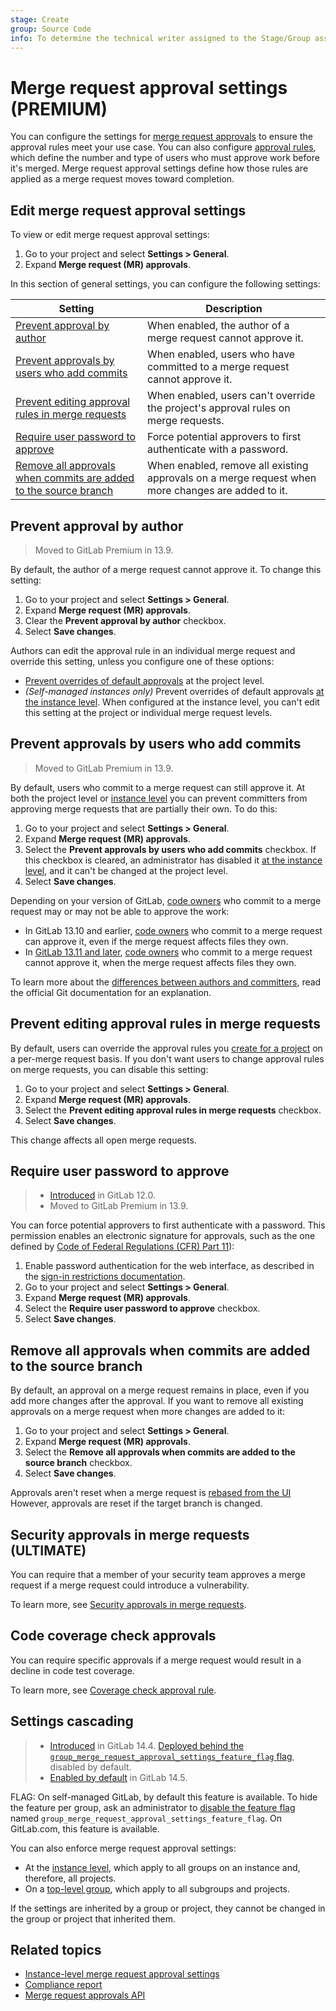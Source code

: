 ```yaml
---
stage: Create
group: Source Code
info: To determine the technical writer assigned to the Stage/Group associated with this page, see https://about.gitlab.com/handbook/engineering/ux/technical-writing/#assignments
---
```


# Merge request approval settings **(PREMIUM)**

You can configure the settings for [merge request approvals](index.md) to
ensure the approval rules meet your use case. You can also configure
[approval rules](rules.md), which define the number and type of users who must
approve work before it's merged. Merge request approval settings define how
those rules are applied as a merge request moves toward completion.

## Edit merge request approval settings

To view or edit merge request approval settings:

1. Go to your project and select **Settings > General**.
1. Expand **Merge request (MR) approvals**.

In this section of general settings, you can configure the following settings:

| Setting | Description |
| ------ | ------ |
| [Prevent approval by author](#prevent-approval-by-author)  | When enabled, the author of a merge request cannot approve it. |
| [Prevent approvals by users who add commits](#prevent-approvals-by-users-who-add-commits) | When enabled, users who have committed to a merge request cannot approve it. |
| [Prevent editing approval rules in merge requests](#prevent-editing-approval-rules-in-merge-requests) | When enabled, users can't override the project's approval rules on merge requests.  |
| [Require user password to approve](#require-user-password-to-approve) | Force potential approvers to first authenticate with a password. |
| [Remove all approvals when commits are added to the source branch](#remove-all-approvals-when-commits-are-added-to-the-source-branch) | When enabled, remove all existing approvals on a merge request when more changes are added to it. |

## Prevent approval by author

> Moved to GitLab Premium in 13.9.

By default, the author of a merge request cannot approve it. To change this setting:

1. Go to your project and select **Settings > General**.
1. Expand **Merge request (MR) approvals**.
1. Clear the **Prevent approval by author** checkbox.
1. Select **Save changes**.

Authors can edit the approval rule in an individual merge request and override
this setting, unless you configure one of these options:

- [Prevent overrides of default approvals](#prevent-editing-approval-rules-in-merge-requests) at
  the project level.
- *(Self-managed instances only)* Prevent overrides of default approvals
  [at the instance level](../../../admin_area/merge_requests_approvals.md). When configured
  at the instance level, you can't edit this setting at the project or individual
  merge request levels.

## Prevent approvals by users who add commits

> Moved to GitLab Premium in 13.9.

By default, users who commit to a merge request can still approve it. At both
the project level or [instance level](../../../admin_area/merge_requests_approvals.md)
you can prevent committers from approving merge requests that are partially
their own. To do this:

1. Go to your project and select **Settings > General**.
1. Expand **Merge request (MR) approvals**.
1. Select the **Prevent approvals by users who add commits** checkbox.
   If this checkbox is cleared, an administrator has disabled it
   [at the instance level](../../../admin_area/merge_requests_approvals.md), and
   it can't be changed at the project level.
1. Select **Save changes**.

Depending on your version of GitLab, [code owners](../../code_owners.md) who commit
to a merge request may or may not be able to approve the work:

- In GitLab 13.10 and earlier, [code owners](../../code_owners.md) who commit
  to a merge request can approve it, even if the merge request affects files they own.
- In [GitLab 13.11 and later](https://gitlab.com/gitlab-org/gitlab/-/issues/331548),
  [code owners](../../code_owners.md) who commit
  to a merge request cannot approve it, when the merge request affects files they own.

To learn more about the [differences between authors and committers](https://git-scm.com/book/en/v2/Git-Basics-Viewing-the-Commit-History),
read the official Git documentation for an explanation.

## Prevent editing approval rules in merge requests

By default, users can override the approval rules you [create for a project](rules.md)
on a per-merge request basis. If you don't want users to change approval rules
on merge requests, you can disable this setting:

1. Go to your project and select **Settings > General**.
1. Expand **Merge request (MR) approvals**.
1. Select the **Prevent editing approval rules in merge requests** checkbox.
1. Select **Save changes**.

This change affects all open merge requests.

## Require user password to approve

> - [Introduced](https://gitlab.com/gitlab-org/gitlab/-/issues/5981) in GitLab 12.0.
> - Moved to GitLab Premium in 13.9.

You can force potential approvers to first authenticate with a password. This
permission enables an electronic signature for approvals, such as the one defined by
[Code of Federal Regulations (CFR) Part 11](https://www.accessdata.fda.gov/scripts/cdrh/cfdocs/cfcfr/CFRSearch.cfm?CFRPart=11&showFR=1&subpartNode=21:1.0.1.1.8.3)):

1. Enable password authentication for the web interface, as described in the
   [sign-in restrictions documentation](../../../admin_area/settings/sign_in_restrictions.md#password-authentication-enabled).
1. Go to your project and select **Settings > General**.
1. Expand **Merge request (MR) approvals**.
1. Select the **Require user password to approve** checkbox.
1. Select **Save changes**.

## Remove all approvals when commits are added to the source branch

By default, an approval on a merge request remains in place, even if you add more changes
after the approval. If you want to remove all existing approvals on a merge request
when more changes are added to it:

1. Go to your project and select **Settings > General**.
1. Expand **Merge request (MR) approvals**.
1. Select the **Remove all approvals when commits are added to the source branch** checkbox.
1. Select **Save changes**.

Approvals aren't reset when a merge request is [rebased from the UI](../fast_forward_merge.md)
However, approvals are reset if the target branch is changed.

## Security approvals in merge requests **(ULTIMATE)**

You can require that a member of your security team approves a merge request if a
merge request could introduce a vulnerability.

To learn more, see [Security approvals in merge requests](../../../application_security/index.md#security-approvals-in-merge-requests).

## Code coverage check approvals

You can require specific approvals if a merge request would result in a decline in code test
coverage.

To learn more, see [Coverage check approval rule](../../../../ci/pipelines/settings.md#coverage-check-approval-rule).

## Settings cascading

> - [Introduced](https://gitlab.com/gitlab-org/gitlab/-/issues/285410) in GitLab 14.4. [Deployed behind the `group_merge_request_approval_settings_feature_flag` flag](../../../../administration/feature_flags.md), disabled by default.
> - [Enabled by default](https://gitlab.com/gitlab-org/gitlab/-/issues/285410) in GitLab 14.5.

FLAG:
On self-managed GitLab, by default this feature is available. To hide the feature per group, ask an administrator to [disable the feature flag](../../../../administration/feature_flags.md) named `group_merge_request_approval_settings_feature_flag`. On GitLab.com, this feature is available.

You can also enforce merge request approval settings:

- At the [instance level](../../../admin_area/merge_requests_approvals.md), which apply to all groups
  on an instance and, therefore, all projects.
- On a [top-level group](../../../group/index.md#group-approval-rules), which apply to all subgroups
  and projects.

If the settings are inherited by a group or project, they cannot be changed in the group or project
that inherited them.

## Related topics

- [Instance-level merge request approval settings](../../../admin_area/merge_requests_approvals.md)
- [Compliance report](../../../compliance/compliance_report/index.md)
- [Merge request approvals API](../../../../api/merge_request_approvals.md)
